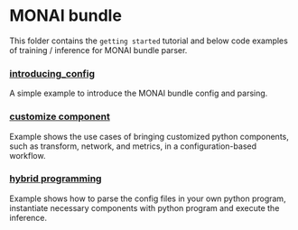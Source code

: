 # MONAI bundle
This folder contains the `getting started` tutorial and below code examples of training / inference for MONAI bundle parser.

### [introducing_config](./introducing_config)
A simple example to introduce the MONAI bundle config and parsing.

### [customize component](./custom_component)
Example shows the use cases of bringing customized python components, such as transform, network, and metrics, in a configuration-based workflow.

### [hybrid programming](./hybrid_programming)
Example shows how to parse the config files in your own python program, instantiate necessary components with python program and execute the inference.
